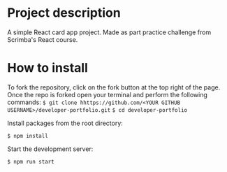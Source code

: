 # Project description

A simple React card app project. Made as part practice challenge from Scrimba's React course.

# How to install 

To fork the repository, click on the fork button at the top right of the page. Once the repo is forked open your terminal and perform the following commands: ```$ git clone hhttps://github.com/<YOUR GITHUB USERNAME>/developer-portfolio.git``` ```$ cd developer-portfolio```

Install packages from the root directory:

```$ npm install```

Start the development server:

```$ npm run start```

